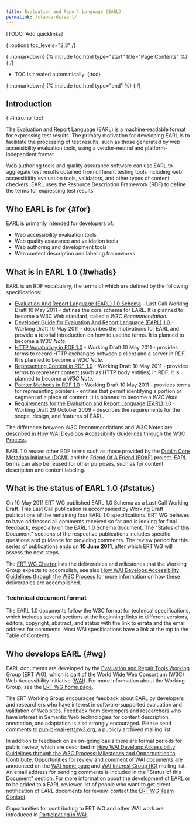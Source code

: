 ```yaml
---
title: Evaluation and Report Language (EARL)
permalink: /standards/earl/
---
```


[TODO: Add quicklinks]

{::options toc_levels="2,3" /}

{::nomarkdown}
{% include toc.html type="start" title="Page Contents" %}
{:/}

-   TOC is created automatically.
{:toc}

{::nomarkdown}
{% include toc.html type="end" %}
{:/}

Introduction
------------
{:#intro.no_toc}

The Evaluation and Report Language (EARL) is a machine-readable format
for expressing test results. The primary motivation for developing EARL
is to facilitate the processing of test results, such as those generated
by web accessibility evaluation tools, using a vendor-neutral and
platform-independent format.

Web authoring tools and quality assurance software can use EARL to
aggregate test results obtained from different testing tools including
web accessibitity evaluation tools, validators, and other types of
content checkers. EARL uses the Resource Description Framework (RDF) to
define the terms for expressing test results.

Who EARL is for {#for}
-----------------------

EARL is primarily intended for developers of:

-   Web accessibility evaluation tools
-   Web quality assurance and validation tools
-   Web authoring and development tools
-   Web content description and labeling frameworks

What is in EARL 1.0 {#whatis}
------------------------------

EARL is an RDF vocabulary, the terms of which are defined by the
following specifications:

-   [Evaluation And Report Language (EARL) 1.0 Schema](http://www.w3.org/TR/EARL10-Schema/) -
    Last Call Working Draft 10 May 2011 - defines the core schema for
    EARL. It is planned to become a W3C Web standard, called a *W3C
    Recommendation.*
-   [Developer Guide for Evaluation And Report Language (EARL) 1.0
   ](http://www.w3.org/TR/EARL10-Guide/) -
    Working Draft 10 May 2011 - describes the motivations for EARL and
    provide a tutorial introduction on how to use the terms. It is
    planned to become a *W3C Note.*
-   [HTTP Vocabulary in RDF 1.0](http://www.w3.org/TR/HTTP-in-RDF10/) -
    Working Draft 10 May 2011 - provides terms to record HTTP exchanges
    between a client and a server in RDF. It is planned to become a *W3C
    Note.*
-   [Representing Content in RDF 1.0](http://www.w3.org/TR/Content-in-RDF10/) -
    Working Draft 10 May 2011 - provides terms to represent content
    (such as HTTP body entities) in RDF. It is planned to become a *W3C
    Note.*
-   [Pointer Methods in RDF 1.0](http://www.w3.org/TR/Pointers-in-RDF10/) -
    Working Draft 10 May 2011 - provides terms for representing
    pointers - entities that permit identifying a portion or segment of
    a piece of content. It is planned to become a *W3C Note.*
-   [Requirements for the Evaluation and Report Language (EARL) 1.0](http://www.w3.org/TR/EARL10-Requirements/) -
    Working Draft 29 October 2009 - describes the requirements for the
    scope, design, and features of EARL.

The difference between W3C Recommendations and W3C Notes are described
in [How WAI Develops Accessibility Guidelines through the W3C
Process](http://www.w3.org/WAI/intro/w3c-process).

EARL 1.0 reuses other RDF terms such as those provided by the [Dublin
Core Metadata Initiative (DCMI)](http://www.dublincore.org/) and the
[Friend Of A Friend (FOAF)](http://www.foaf-project.org/) project. EARL
terms can also be reused for other purposes, such as for content
description and content labeling.

What is the status of EARL 1.0 {#status}
-----------------------------------------

On 10 May 2011 ERT WG published EARL 1.0 Schema as a Last Call Working
Draft. This Last Call publication is accompanied by Working Draft
publications of the remaining four EARL 1.0 specifications. ERT WG
believes to have addressed all comments received so far and is looking
for final feedback, especially on the EARL 1.0 Schema document. The
"Status of this Document" sections of the respective publications
includes specific questions and guidance for providing comments. The
review period for this series of publications ends on **10 June 2011**,
after which ERT WG will assess the next steps.

The [ERT WG Charter](http://www.w3.org/WAI/ER/charter4) lists the
deliverables and milestones that the Working Group expects to
accomplish, see also [How WAI Develops Accessibility Guidelines through
the W3C Process](http://www.w3.org/WAI/intro/w3c-process) for more
information on how these deliverables are accomplished.

### Technical document format

The EARL 1.0 documents follow the W3C format for technical
specifications, which includes several sections at the beginning: links
to different versions, editors, copyright, abstract, and status with the
link to errata and the email address for comments. Most WAI
specifications have a link at the top to the Table of Contents.

Who develops EARL {#wg}
------------------------

EARL documents are developed by the [Evaluation and Repair Tools Working
Group (ERT WG)](/WAI/ER), which is part of the World Wide Web Consortium
([W3C](http://www.w3.org)) Web Accessibility Initiative ([WAI](/WAI/)).
For more information about the Working Group, see the [ERT WG home
page](/WAI/ER/).

The ERT Working Group encourages feedback about EARL by developers and
researchers who have interest in software-supported evaluation and
validation of Web sites. Feedback from developers and researchers who
have interest in Semantic Web technologies for content description,
annotation, and adaptation is also strongly encouraged. Please send
comments to
[public-wai-ert@w3.org](lists.w3.org/Archives/Public/public-wai-ert/), a
publicly archived mailing list.

In addition to feedback on an on-going basis there are formal periods
for public review, which are described in [How WAI Develops
Accessibility Guidelines through the W3C Process: Milestones and
Opportunities to Contribute](http://www.w3.org/WAI/intro/w3c-process).
Opportunities for review and comment of WAI documents are announced on
the [WAI home page](http://www.w3.org/WAI/) and [WAI Interest Group
(IG)](http://www.w3.org/WAI/IG/) mailing list. An email address for
sending comments is included in the "Status of this Document" section.
For more information about the development of EARL or to be added to a
EARL reviewer list of people who want to get direct notification of EARL
documents for review, contact the [ERT WG Team
Contact](../contacts.html#team).

Opportunities for contributing to ERT WG and other WAI work are
introduced in [Participating in WAI](/WAI/participation).
